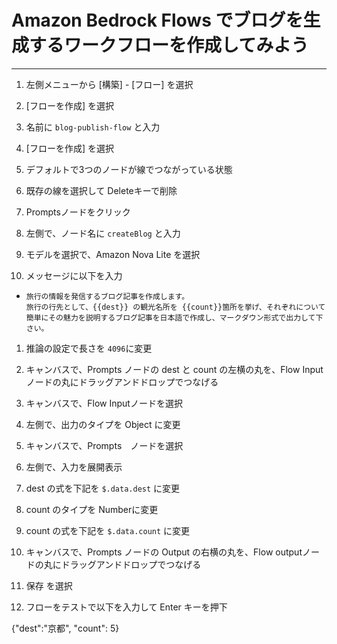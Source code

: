 # Amazon Bedrock Flows でブログを生成するワークフローを作成してみよう


---

1. 左側メニューから [構築] - [フロー] を選択

1. [フローを作成] を選択

1. 名前に `blog-publish-flow` と入力

1. [フローを作成] を選択

1. デフォルトで3つのノードが線でつながっている状態

1. 既存の線を選択して Deleteキーで削除

1. Promptsノードをクリック

1. 左側で、ノード名に `createBlog` と入力 

1. モデルを選択で、Amazon Nova Lite を選択

1. メッセージに以下を入力

  - ```
    旅行の情報を発信するブログ記事を作成します。
    旅行の行先として、{{dest}} の観光名所を {{count}}箇所を挙げ、それぞれについて簡単にその魅力を説明するブログ記事を日本語で作成し、マークダウン形式で出力して下さい。
    ```

1. 推論の設定で長さを `4096`に変更

1. キャンバスで、Prompts ノードの dest と count の左横の丸を、Flow Inputノードの丸にドラッグアンドドロップでつなげる

1. キャンバスで、Flow Inputノードを選択

1. 左側で、出力のタイプを Object に変更

1. キャンバスで、Prompts　ノードを選択

1. 左側で、入力を展開表示

1. dest の式を下記を `$.data.dest` に変更

1. count のタイプを Numberに変更

1. count の式を下記を `$.data.count` に変更

1. キャンバスで、Prompts ノードの Output の右横の丸を、Flow outputノードの丸にドラッグアンドドロップでつなげる

1. 保存 を選択

1. フローをテストで以下を入力して Enter キーを押下

{"dest":"京都", "count": 5}

